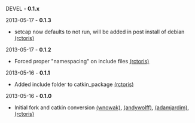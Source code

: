 DEVEL - **0.1.x**

2013-05-17 - **0.1.3**
 * setcap now defaults to not run, will be added in post install of debian [(rctoris)](https://github.com/rctoris/)

2013-05-17 - **0.1.2**
 * Forced proper "namespacing" on include files [(rctoris)](https://github.com/rctoris/)

2013-05-16 - **0.1.1**
 * Added include folder to catkin_package [(rctoris)](https://github.com/rctoris/)

2013-05-16 - **0.1.0**
 * Initial fork and catkin conversion [(wnowak)](https://github.com/wnowak), [(andywolff)](https://github.com/andywolff/), [(adamjardim)](https://github.com/adamjardim/), [(rctoris)](https://github.com/rctoris/)
